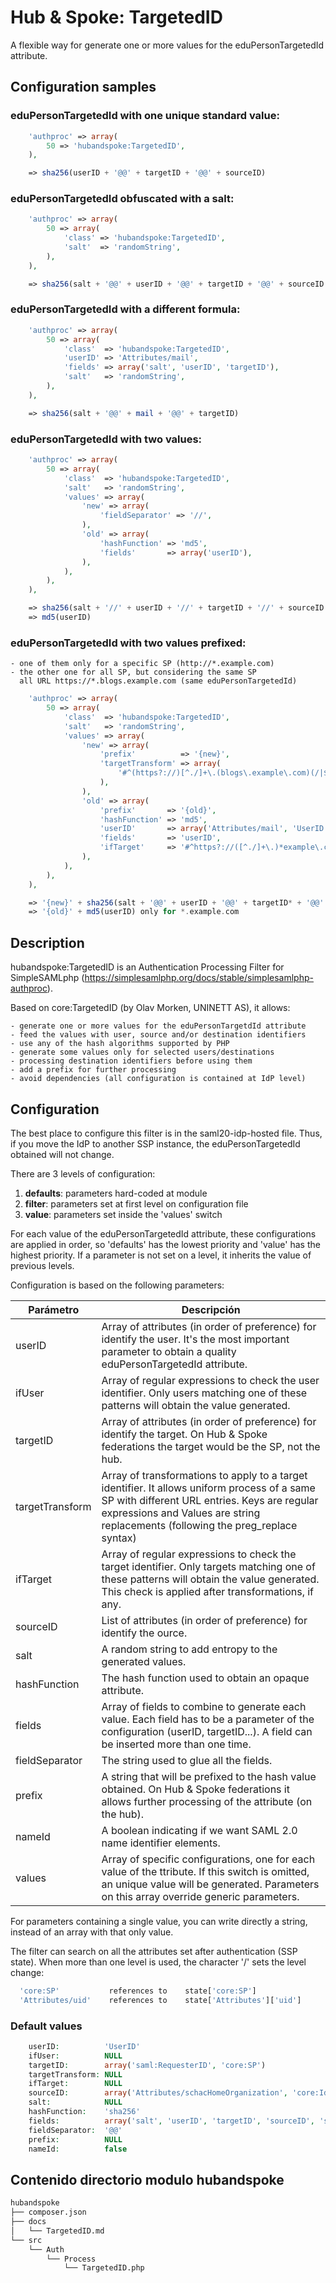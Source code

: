 # Hub & Spoke: TargetedID

A flexible way for generate one or more values for the
eduPersonTargetedId attribute.

## Configuration samples


### eduPersonTargetedId with one unique standard value:

```php
    'authproc' => array(
        50 => 'hubandspoke:TargetedID',
    ),

    => sha256(userID + '@@' + targetID + '@@' + sourceID)
```

### eduPersonTargetedId obfuscated with a salt:

```php
    'authproc' => array(
        50 => array(
            'class' => 'hubandspoke:TargetedID',
            'salt'  => 'randomString',
        ),
    ),

    => sha256(salt + '@@' + userID + '@@' + targetID + '@@' + sourceID + '@@' + salt)
```

### eduPersonTargetedId with a different formula:

```php
    'authproc' => array(
        50 => array(
            'class'  => 'hubandspoke:TargetedID',
            'userID' => 'Attributes/mail',
            'fields' => array('salt', 'userID', 'targetID'),
            'salt'   => 'randomString',
        ),
    ),

    => sha256(salt + '@@' + mail + '@@' + targetID)
```    

### eduPersonTargetedId with two values:

```php
    'authproc' => array(
        50 => array(
            'class'  => 'hubandspoke:TargetedID',
            'salt'   => 'randomString',
            'values' => array(
                'new' => array(
                    'fieldSeparator' => '//',
                ),
                'old' => array(
                    'hashFunction' => 'md5',
                    'fields'       => array('userID'),
                ),
            ),
        ),
    ),

    => sha256(salt + '//' + userID + '//' + targetID + '//' + sourceID + '//' + salt)
    => md5(userID)
```    

### eduPersonTargetedId with two values prefixed:
    - one of them only for a specific SP (http://*.example.com)
    - the other one for all SP, but considering the same SP
      all URL https://*.blogs.example.com (same eduPersonTargetedId)

```php
    'authproc' => array(
        50 => array(
            'class'  => 'hubandspoke:TargetedID',
            'salt'   => 'randomString',
            'values' => array(
                'new' => array(
                    'prefix'          => '{new}',
                    'targetTransform' => array(
                        '#^(https?://)[^./]+\.(blogs\.example\.com)(/|$).*$#' => '$1$2/',
                    ),
                ),
                'old' => array(
                    'prefix'       => '{old}',
                    'hashFunction' => 'md5',
                    'userID'       => array('Attributes/mail', 'UserID'),
                    'fields'       => 'userID',
                    'ifTarget'     => '#^https?://([^./]+\.)*example\.com(/|$)#',
                ),
            ),
        ),
    ),

    => '{new}' + sha256(salt + '@@' + userID + '@@' + targetID* + '@@' + sourceID + '@@' + salt)
    => '{old}' + md5(userID) only for *.example.com
```

## Description

hubandspoke:TargetedID is an Authentication Processing Filter for SimpleSAMLphp
(https://simplesamlphp.org/docs/stable/simplesamlphp-authproc).

Based on core:TargetedID (by Olav Morken, UNINETT AS), it allows:

    - generate one or more values for the eduPersonTargetdId attribute
    - feed the values with user, source and/or destination identifiers
    - use any of the hash algorithms supported by PHP
    - generate some values only for selected users/destinations
    - processing destination identifiers before using them
    - add a prefix for further processing
    - avoid dependencies (all configuration is contained at IdP level)


## Configuration

The best place to configure this filter is in the saml20-idp-hosted file. Thus,
if you move the IdP to another SSP instance, the eduPersonTargetedId obtained
will not change.

There are 3 levels of configuration:

1. **defaults**: parameters hard-coded at module
2. **filter**: parameters set at first level on configuration file
3. **value**: parameters set inside the 'values' switch

For each value of the eduPersonTargetedId attribute, these configurations are
applied in order, so 'defaults' has the lowest priority and 'value' has the
highest priority. If a parameter is not set on a level, it inherits the value
of previous levels.

Configuration is based on the following parameters:

| Parámetro | Descripción |
|-----------|-------------|
| userID | Array of attributes (in order of preference) for identify the user. It's the most important parameter to obtain a quality eduPersonTargetedId attribute. |
| ifUser | Array of regular expressions to check the user identifier. Only users matching one of these patterns will obtain the value generated. |
| targetID | Array of attributes (in order of preference) for identify the target. On Hub & Spoke federations the target would be the SP, not the hub. |
| targetTransform | Array of transformations to apply to a target identifier. It allows uniform process of a same SP with different URL entries. Keys are regular expressions and Values are string replacements (following the preg_replace syntax) |
| ifTarget | Array of regular expressions to check the target identifier. Only targets matching one of these patterns will obtain the value generated. This check is applied after transformations, if any. |
| sourceID | List of attributes (in order of preference) for identify the ource. |
| salt | A random string to add entropy to the generated values. |
| hashFunction | The hash function used to obtain an opaque attribute. |
| fields | Array of fields to combine to generate each value. Each field has to be a parameter of the configuration (userID, targetID...). A field can be inserted more than one time. |
| fieldSeparator |   The string used to glue all the fields. |
| prefix | A string that will be prefixed to the hash value obtained. On Hub & Spoke federations it allows further processing of the attribute (on the hub). |
| nameId | A boolean indicating if we want SAML 2.0 name identifier elements. |
| values | Array of specific configurations, one for each value of the ttribute. If this switch is omitted, an unique value will be generated. Parameters on this array override generic parameters. |
 
 

For parameters containing a single value, you can write directly a string,
instead of an array with that only value.

The filter can search on all the attributes set after authentication (SSP state).
When more than one level is used, the character '/' sets the level change:

```php
  'core:SP'           references to    state['core:SP']
  'Attributes/uid'    references to    state['Attributes']['uid']
```


### Default values

```php
    userID:          'UserID'
    ifUser:          NULL
    targetID:        array('saml:RequesterID', 'core:SP')
    targetTransform: NULL
    ifTarget:        NULL
    sourceID:        array('Attributes/schacHomeOrganization', 'core:IdP')
    salt:            NULL
    hashFunction:    'sha256'
    fields:          array('salt', 'userID', 'targetID', 'sourceID', 'salt')
    fieldSeparator:  '@@'
    prefix:          NULL
    nameId:          false
```

## Contenido directorio modulo hubandspoke
```bash
hubandspoke
├── composer.json
├── docs
│   └── TargetedID.md
└── src
    └── Auth
        └── Process
            └── TargetedID.php
```
